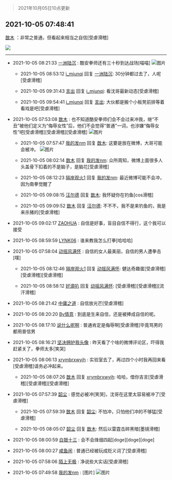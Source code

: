 > 2021年10月05日10点更新
<link rel="stylesheet" href="https://cdn.jsdelivr.net/gh/taotie6/sampleJSON@main/css/photo_show.css">
<meta name="referrer" content="no-referrer" />


 ## 2021-10-05 07:48:41 

 [㪚木](https://www.coolapk.com/feed/30470262?shareKey=NjRmNWU1ZThmY2I2NjE1Yjk4ODU~) ：非常之普通，但看起来相当之自信[受虐滑稽] 

<div class="album">
<img class="img-item" src="https://image.coolapk.com/feed/2019/0507/23/1081091_4660_4858@360x200.gif" />
</div>

 ------- 

- 2021-10-05 08:21:33 [一洲陆沉](uid=889471) : 酷安拳师还有三十秒到达战场[喵喵] ![图片](https://image.coolapk.com/feed/2021/1005/08/889471_e76228ab_3292_5387@260x260.gif)

    - 2021-10-05 08:53:12 [i_mjunqi](uid=399564) 回复 [一洲陆沉](uid=889471): 30分钟都过去了，人呢[受虐滑稽] 

    - 2021-10-05 09:31:43 [言出](uid=1510922) 回复 [i_mjunqi](uid=399564): 看沈哥最新动态[受虐滑稽] 

    - 2021-10-05 09:54:41 [i_mjunqi](uid=399564) 回复 [言出](uid=1510922): 大伙都是搬个小板凳前排等着看戏是吧[受虐滑稽] 

- 2021-10-05 07:53:08 [㪚木](uid=1081091) : 也不知道酷安拳师们会不会过来冲我，继“不丑”被他们定义为“侮辱女性”后，他们不会觉得“普通”一词，也涉嫌“侮辱女性”吧[受虐滑稽][受虐滑稽][受虐滑稽] ![图片](https://image.coolapk.com/feed/2020/0606/14/1081091_39c516f3_5623_1393@320x180.gif)

    - 2021-10-05 07:57:47 [我的发nm](uid=3933015) 回复 [㪚木](uid=1081091): 这要是放在微博，大哥可能会被冲。 ![图片](https://image.coolapk.com/feed/2021/1005/07/3933015_bdcde908_1865_937@680x877.jpeg)

    - 2021-10-05 08:02:14 [㪚木](uid=1081091) 回复 [我的发nm](uid=3933015): 众所周知，微博上面很多人头盖骨下扣着的不是脑子，是脑花[受虐滑稽] 

    - 2021-10-05 08:12:23 [隔岸观火1](uid=1428246) 回复 [我的发nm](uid=3933015): 最近微博可能不会冲，因为南拳觉醒了 

    - 2021-10-05 09:08:15 [汪尔德](uid=1595236) 回复 [㪚木](uid=1081091): 我怀疑你在钓鱼[cos滑稽] 

    - 2021-10-05 09:09:52 [㪚木](uid=1081091) 回复 [汪尔德](uid=1595236): 不不不，我不是来钓鱼的，我是来杀猪的[受虐滑稽] 

- 2021-10-05 09:02:17 [ZAOHUA](uid=1930793) : 自信是好事，盲目自信不得行，这个我可以接受 

- 2021-10-05 08:59:59 [LYNK06](uid=2194108) : 谁来教我怎么打拳[哈哈哈] 

- 2021-10-05 07:58:04 [动摇风满怀](uid=2908614) : 自信的女人最美丽，自信的男人遭拳击[噗] 

    - 2021-10-05 08:12:46 [隔岸观火1](uid=1428246) 回复 [动摇风满怀](uid=2908614): 健达奇趣蛋[受虐滑稽][受虐滑稽][受虐滑稽] 

    - 2021-10-05 08:58:12 [好滴叭](uid=5526219) 回复 [动摇风满怀](uid=2908614): [受虐滑稽][受虐滑稽][流汗滑稽] 

- 2021-10-05 08:21:42 [中庸之道](uid=2894334) : 自信放光芒[受虐滑稽] 

- 2021-10-05 08:20:20 [By情意](uid=2227064) : 到底是生来自信，还是被捧成自信的呢。 

- 2021-10-05 08:17:10 [说什么呢啊](uid=3974915) : 普通肯定是侮辱啊[受虐滑稽]毕竟骂男的都用普信男 

- 2021-10-05 08:16:21 [坚决拥护我头像](uid=1738203) : 昨天看了个啥的微博评论区，吓得我赶紧关了，拳师太多[笑哭] 

- 2021-10-05 08:06:13 [xrymbrxwyjh](uid=1710564) : 实验室去了，再过四个小时我再回来看[受虐滑稽]请务必冲起来。 

    - 2021-10-05 08:07:26 [㪚木](uid=1081091) 回复 [xrymbrxwyjh](uid=1710564): 哈哈，借你吉言[受虐滑稽][受虐滑稽][受虐滑稽] 

- 2021-10-05 07:57:39 [韶尘](uid=1296954) : 感觉必被冲[笑哭]，沈哥在这里太容易被冲了[受虐滑稽] 

    - 2021-10-05 07:59:39 [㪚木](uid=1081091) 回复 [韶尘](uid=1296954): 不怕冲，只怕他们冲的不够猛[受虐滑稽] 

    - 2021-10-05 08:05:07 [韶尘](uid=1296954) 回复 [㪚木](uid=1081091): 然后以雷霆击碎黑暗[墨镜滑稽] 

- 2021-10-05 08:00:59 [白银十三](uid=775015) : 会不会烽烟四起[doge][doge][doge] 

- 2021-10-05 08:00:27 [咸鱼闲](uid=3783511) : 普通已经被玩成贬义词了[受虐滑稽] 

- 2021-10-05 07:58:06 [陌上无极](uid=1205770) : 净说些大实话[受虐滑稽] 

- 2021-10-05 07:49:58 [我的发nm](uid=3933015) : [图片] ![图片](https://image.coolapk.com/feed/2021/1005/07/3933015_c673b205_1397_8315@522x620.jpeg)

